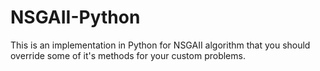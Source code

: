 # NSGAII-Python
This is an implementation in Python for NSGAII algorithm that you should override some of it's methods for your custom problems.
